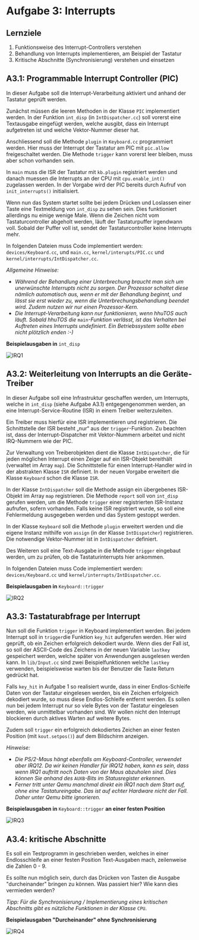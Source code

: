 # Aufgabe 3: Interrupts

## Lernziele

1. Funktionsweise des Interrupt-Controllers verstehen
2. Behandlung von Interrupts implementieren, am Beispiel der Tastatur
3. Kritische Abschnitte (Synchronisierung) verstehen und einsetzen
## A3.1: Programmable Interrupt Controller (PIC)
In dieser Aufgabe soll die Interrupt-Verarbeitung aktiviert und anhand der Tastatur geprüft werden. 

Zunächst müssen die leeren Methoden in der Klasse `PIC` implementiert werden.  In der Funktion `int_disp` (in `IntDispatcher.cc`) soll vorerst eine Textausgabe eingefügt werden, welche ausgibt, dass ein Interrupt aufgetreten ist und welche Vektor-Nummer dieser hat.

Anschliessend soll die Methode `plugin` in `Keyboard.cc` programmiert werden. Hier muss der Interrupt der Tastatur am PIC mit `pic.allow` freigeschaltet werden. Die Methode `trigger` kann vorerst leer bleiben, muss aber schon vorhanden sein.

In `main` muss die ISR der Tastatur mit `kb.plugin` registriert werden und danach muessen die Interrupts an der CPU  mit `cpu.enable_int()` zugelassen werden. In der Vorgabe wird der PIC bereits durch Aufruf von `init_interrupts()` initialisiert.
 
Wenn nun das System startet sollte bei jedem Drücken und Loslassen einer Taste eine Textmeldung von `int_disp` zu sehen sein. Dies funktioniert allerdings nu einige wenige Male. Wenn die Zeichen nicht vom Tastaturcontroller abgeholt werden, läuft der Tastaturpuffer irgendwann voll. Sobald der Puffer voll ist, sendet der Tastaturcontroller keine Interrupts mehr. 
In folgenden Dateien muss Code implementiert werden: `devices/Keyboard.cc`, und `main.cc`,`kernel/interupts/PIC.cc` und `kernel/interrupts/IntDispatcher.cc`.


*Allgemeine Hinweise:*- *Während der Behandlung einer Unterbrechung braucht man sich um unerwünschte Interrupts nicht zu sorgen. Der Prozessor schaltet diese nämlich automatisch aus, wenn er mit der Behandlung beginnt, und lässt sie erst wieder zu, wenn die Unterbrechungsbehandlung beendet wird. Zudem nutzen wir nur einen Prozessor-Kern.*- *Die Interrupt-Verarbeitung kann nur funktionieren, wenn hhuTOS auch läuft. Sobald hhuTOS die* `main`*-Funktion verlässt, ist das Verhalten bei Auftreten eines Interrupts undefiniert. Ein Betriebssystem sollte eben nicht plötzlich enden :-)*


**Beispielausgaben in** `int_disp`

![IRQ1](https://github.com/mschoett/hhuTOSc/blob/aufgabe-3/img/irq1.jpg)


## A3.2: Weiterleitung von Interrupts an die Geräte-Treiber
In dieser Aufgabe soll eine Infrastruktur geschaffen werden, um Interrupts, welche in `int_disp` (siehe Aufgabe A3.1) entgegengenommen werden, an eine Interrupt-Service-Routine (ISR) in einem Treiber weiterzuleiten.
Ein Treiber muss hierfür eine ISR implementieren und registrieren. Die Schnittstelle der ISR besteht „nur“ aus der `trigger`-Funktion. Zu beachten ist, dass der Interrupt-Dispatcher mit Vektor-Nummern arbeitet und nicht IRQ-Nummern wie der PIC.

Zur Verwaltung von Treiberobjekten dient die Klasse `IntDispatcher`, die für jeden möglichenInterrupt einen Zeiger auf ein ISR-Objekt bereithält (verwaltet im Array `map`). Die Schnittstelle für einen Interrupt-Handler wird in der abstrakten Klasse `ISR` definiert. In der neuen Vorgabe erweitert die Klasse `Keyboard` schon die Klasse `ISR`.
In der Klasse `IntDispatcher` soll die Methode assign ein übergebenes ISR-Objekt im Array `map`registrieren. Die Methode `report` soll von `int_disp` gerufen werden, um die Methode `trigger` einer registrierten ISR-Instanz aufrufen, sofern vorhanden. Falls keine ISR registriert wurde, so soll eine Fehlermeldung ausgegeben werden und das System gestoppt werden.
In der Klasse `Keyboard` soll die Methode `plugin` erweitert werden und die eigene Instanz mithilfe von `assign` (in der Klasse `IntDispatcher`) registrieren. Die notwendige Vektor-Nummer ist in `IntDispatcher` definiert. 
 
Des Weiteren soll eine Text-Ausgabe in die Methode `trigger` eingebaut werden, um zu prüfen, ob die Tastaturinterrupts hier ankommen.
In folgenden Dateien muss Code implementiert werden: `devices/Keyboard.cc` und`kernel/interrupts/IntDispatcher.cc`.

**Beispielausgaben in** `Keyboard::trigger`

![IRQ2](https://github.com/mschoett/hhuTOSc/blob/aufgabe-3/img/irq2.jpg)


## A3.3: Tastaturabfrage per Interrupt
Nun soll die Funktion `trigger` in Keyboard implementiert werden. Bei jedem Interrupt soll in `trigger`die Funktion `key_hit` aufgerufen werden. Hier wird geprüft, ob ein Zeichen erfolgreich dekodiert wurde. Wenn dies der Fall ist, so soll der ASCII-Code des Zeichens in der neuen Variable `lastkey` gespeichert werden, welche später von Anwendungen ausgelesen werden kann. In `lib/Input.cc` sind zwei Beispielfunktionen welche `lastkey` verwenden, beispielsweise warten bis der Benutzer die Taste Return gedrückt hat.

Falls `key_hit` in Aufgabe 1 so realisiert wurde, dass in einer Endlos-Schleife Daten von der Tastatur eingelesen werden, bis ein Zeichen erfolgreich dekodiert wurde, so muss diese Endlos-Schleife entfernt werden. Es sollen nun bei jedem Interrupt nur so viele Bytes von der Tastatur eingelesen werden, wie unmittelbar vorhanden sind. Wir wollen nicht den Interrupt blockieren durch aktives Warten auf weitere Bytes.

Zudem soll `trigger` ein erfolgreich dekodiertes Zeichen an einer festen Position (mit `kout.setpos()`) auf dem Bildschirm anzeigen. 
*Hinweise:*- *Die PS/2-Maus hängt ebenfalls am Keyboard-Controller, verwendet aber IRQ12. Da wir keinen Handler für IRQ12 haben, kann es sein, dass wenn IRQ1 auftritt noch Daten von der Maus abzuholen sind. Dies können Sie anhand des* `AUXB`*-Bits im Statusregister erkennen.*- *Ferner tritt unter Qemu manchmal direkt ein IRQ1 nach dem Start auf, ohne eine Tastatureingabe. Das ist auf echter Hardware nicht der Fall. Daher unter Qemu bitte ignorieren.*

**Beispielausgaben in** `Keyboard::trigger` **an einer festen Position**

![IRQ3](https://github.com/mschoett/hhuTOSc/blob/aufgabe-3/img/irq3.jpg)


## A3.4: kritische Abschnitte
Es soll ein Testprogramm in geschrieben werden, welches in einer Endlosschleife an einer festen Position Text-Ausgaben mach, zeilenweise die Zahlen 0 - 9.
Es sollte nun möglich sein, durch das Drücken von Tasten die Ausgabe "durcheinander" bringen zu können. Was passiert hier? Wie kann dies vermieden werden?*Tipp: Für die Synchronisierung / Implementierung eines kritischen Abschnitts gibt es nützliche Funktionen in der Klasse* `CPU`.

**Beispielausgaben "Durcheinander" ohne Synchronisierung**

![IRQ4](https://github.com/mschoett/hhuTOSc/blob/aufgabe-3/img/irq4.jpg)


